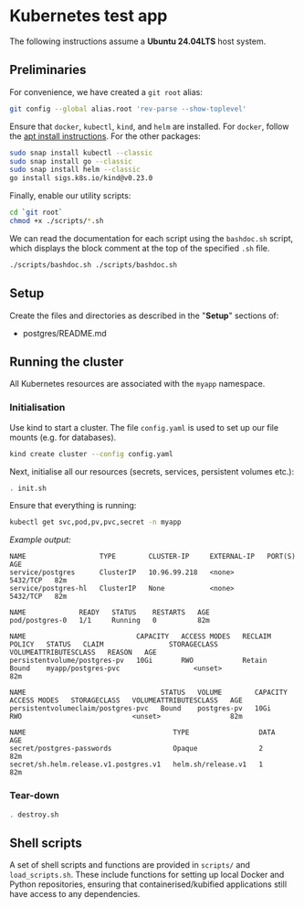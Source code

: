 # Kubernetes test app

The following instructions assume a **Ubuntu 24.04LTS** host system.

## Preliminaries

For convenience, we have created a `git root` alias:
```bash
git config --global alias.root 'rev-parse --show-toplevel'
```

Ensure that `docker`, `kubectl`, `kind`, and `helm` are installed. For `docker`, follow the [apt install instructions](https://docs.docker.com/engine/install/ubuntu/). For the other packages:
```bash
sudo snap install kubectl --classic
sudo snap install go --classic
sudo snap install helm --classic
go install sigs.k8s.io/kind@v0.23.0
```

Finally, enable our utility scripts:
```bash
cd `git root`
chmod +x ./scripts/*.sh
```

We can read the documentation for each script using the `bashdoc.sh` script, which displays the block comment at the top of the specified `.sh` file.

```bash
./scripts/bashdoc.sh ./scripts/bashdoc.sh
```

## Setup

Create the files and directories as described in the "**Setup**" sections of:

- postgres/README.md

## Running the cluster

All Kubernetes resources are associated with the `myapp` namespace.

### Initialisation

Use kind to start a cluster.  The file `config.yaml` is used to set up our file mounts (e.g. for databases).
```bash
kind create cluster --config config.yaml
```

Next, initialise all our resources (secrets, services, persistent volumes etc.):
```bash
. init.sh
```

Ensure that everything is running:
```bash
kubectl get svc,pod,pv,pvc,secret -n myapp
```

*Example output:*
```
NAME                  TYPE        CLUSTER-IP     EXTERNAL-IP   PORT(S)    AGE
service/postgres      ClusterIP   10.96.99.218   <none>        5432/TCP   82m
service/postgres-hl   ClusterIP   None           <none>        5432/TCP   82m

NAME             READY   STATUS    RESTARTS   AGE
pod/postgres-0   1/1     Running   0          82m

NAME                           CAPACITY   ACCESS MODES   RECLAIM POLICY   STATUS   CLAIM                STORAGECLASS   VOLUMEATTRIBUTESCLASS   REASON   AGE
persistentvolume/postgres-pv   10Gi       RWO            Retain           Bound    myapp/postgres-pvc                  <unset>                          82m

NAME                                 STATUS   VOLUME        CAPACITY   ACCESS MODES   STORAGECLASS   VOLUMEATTRIBUTESCLASS   AGE
persistentvolumeclaim/postgres-pvc   Bound    postgres-pv   10Gi       RWO                           <unset>                 82m

NAME                                    TYPE                 DATA   AGE
secret/postgres-passwords               Opaque               2      82m
secret/sh.helm.release.v1.postgres.v1   helm.sh/release.v1   1      82m
```

### Tear-down
```bash
. destroy.sh
```

## Shell scripts

A set of shell scripts and functions are provided in `scripts/` and `load_scripts.sh`.  These include functions for setting up local Docker and Python repositories, ensuring that containerised/kubified applications still have access to any dependencies.
